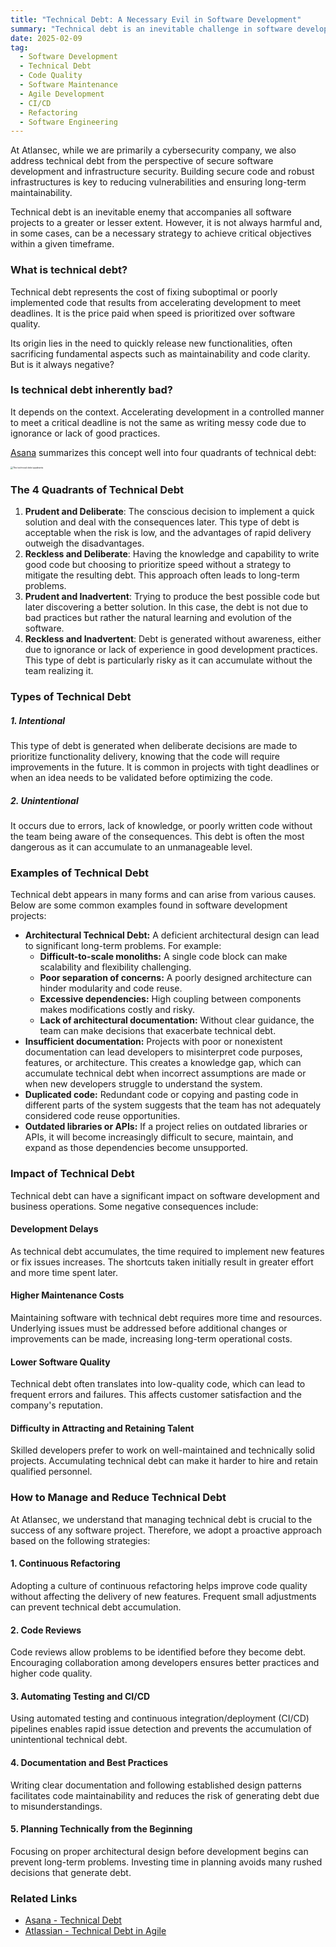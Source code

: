 ```yaml
---
title: "Technical Debt: A Necessary Evil in Software Development"
summary: "Technical debt is an inevitable challenge in software development. While it can help achieve short-term goals, unchecked debt leads to maintenance costs, lower software quality, and development delays. Understanding, managing, and reducing technical debt is essential for long-term software sustainability."
date: 2025-02-09
tag:
  - Software Development
  - Technical Debt
  - Code Quality
  - Software Maintenance
  - Agile Development
  - CI/CD
  - Refactoring
  - Software Engineering
---
```


At Atlansec, while we are primarily a cybersecurity company, we also address technical debt from the perspective of secure software development and infrastructure security. Building secure code and robust infrastructures is key to reducing vulnerabilities and ensuring long-term maintainability.

Technical debt is an inevitable enemy that accompanies all software projects to a greater or lesser extent. However, it is not always harmful and, in some cases, can be a necessary strategy to achieve critical objectives within a given timeframe.

### **What is technical debt?**

Technical debt represents the cost of fixing suboptimal or poorly implemented code that results from accelerating development to meet deadlines. It is the price paid when speed is prioritized over software quality.

Its origin lies in the need to quickly release new functionalities, often sacrificing fundamental aspects such as maintainability and code clarity. But is it always negative?

<!-- more -->

### **Is technical debt inherently bad?**

It depends on the context. Accelerating development in a controlled manner to meet a critical deadline is not the same as writing messy code due to ignorance or lack of good practices.

[Asana](https://asana.com) summarizes this concept well into four quadrants of technical debt:

<img src="https://assets.asana.biz/transform/787844f1-8765-4e1d-91f1-b34d33db8d26/inline-agile-technical-debt-1-2x?io=transform:fill,width:2560&format=webp" alt="The technical debt quadrants" style="zoom:25%;" />

### **The 4 Quadrants of Technical Debt**

1. **Prudent and Deliberate**: The conscious decision to implement a quick solution and deal with the consequences later. This type of debt is acceptable when the risk is low, and the advantages of rapid delivery outweigh the disadvantages.
2. **Reckless and Deliberate**: Having the knowledge and capability to write good code but choosing to prioritize speed without a strategy to mitigate the resulting debt. This approach often leads to long-term problems.
3. **Prudent and Inadvertent**: Trying to produce the best possible code but later discovering a better solution. In this case, the debt is not due to bad practices but rather the natural learning and evolution of the software.
4. **Reckless and Inadvertent**: Debt is generated without awareness, either due to ignorance or lack of experience in good development practices. This type of debt is particularly risky as it can accumulate without the team realizing it.

### **Types of Technical Debt**

##### 1. Intentional

This type of debt is generated when deliberate decisions are made to prioritize functionality delivery, knowing that the code will require improvements in the future. It is common in projects with tight deadlines or when an idea needs to be validated before optimizing the code.

##### 2. Unintentional

It occurs due to errors, lack of knowledge, or poorly written code without the team being aware of the consequences. This debt is often the most dangerous as it can accumulate to an unmanageable level.

### **Examples of Technical Debt**

Technical debt appears in many forms and can arise from various causes. Below are some common examples found in software development projects:

- **Architectural Technical Debt:** A deficient architectural design can lead to significant long-term problems. For example:
  - **Difficult-to-scale monoliths:** A single code block can make scalability and flexibility challenging.
  - **Poor separation of concerns:** A poorly designed architecture can hinder modularity and code reuse.
  - **Excessive dependencies:** High coupling between components makes modifications costly and risky.
  - **Lack of architectural documentation:** Without clear guidance, the team can make decisions that exacerbate technical debt.
- **Insufficient documentation:** Projects with poor or nonexistent documentation can lead developers to misinterpret code purposes, features, or architecture. This creates a knowledge gap, which can accumulate technical debt when incorrect assumptions are made or when new developers struggle to understand the system.
- **Duplicated code:** Redundant code or copying and pasting code in different parts of the system suggests that the team has not adequately considered code reuse opportunities.
- **Outdated libraries or APIs:** If a project relies on outdated libraries or APIs, it will become increasingly difficult to secure, maintain, and expand as those dependencies become unsupported.

### **Impact of Technical Debt**

Technical debt can have a significant impact on software development and business operations. Some negative consequences include:

#### Development Delays

As technical debt accumulates, the time required to implement new features or fix issues increases. The shortcuts taken initially result in greater effort and more time spent later.

#### Higher Maintenance Costs

Maintaining software with technical debt requires more time and resources. Underlying issues must be addressed before additional changes or improvements can be made, increasing long-term operational costs.

#### Lower Software Quality

Technical debt often translates into low-quality code, which can lead to frequent errors and failures. This affects customer satisfaction and the company's reputation.

#### Difficulty in Attracting and Retaining Talent

Skilled developers prefer to work on well-maintained and technically solid projects. Accumulating technical debt can make it harder to hire and retain qualified personnel.

### **How to Manage and Reduce Technical Debt**

At Atlansec, we understand that managing technical debt is crucial to the success of any software project. Therefore, we adopt a proactive approach based on the following strategies:

#### 1. Continuous Refactoring

Adopting a culture of continuous refactoring helps improve code quality without affecting the delivery of new features. Frequent small adjustments can prevent technical debt accumulation.

#### 2. Code Reviews

Code reviews allow problems to be identified before they become debt. Encouraging collaboration among developers ensures better practices and higher code quality.

#### 3. Automating Testing and CI/CD

Using automated testing and continuous integration/deployment (CI/CD) pipelines enables rapid issue detection and prevents the accumulation of unintentional technical debt.

#### 4. Documentation and Best Practices

Writing clear documentation and following established design patterns facilitates code maintainability and reduces the risk of generating debt due to misunderstandings.

#### 5. Planning Technically from the Beginning

Focusing on proper architectural design before development begins can prevent long-term problems. Investing time in planning avoids many rushed decisions that generate debt.

### **Related Links**

- [Asana - Technical Debt](https://asana.com/es/resources/technical-debt)
- [Atlassian - Technical Debt in Agile](https://www.atlassian.com/agile/software-development/technical-debt)
